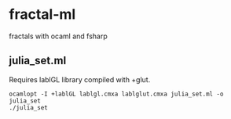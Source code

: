 fractal-ml
==========

fractals with ocaml and fsharp



julia_set.ml
-------

Requires lablGL library compiled with +glut.

	ocamlopt -I +lablGL lablgl.cmxa lablglut.cmxa julia_set.ml -o julia_set
	./julia_set
